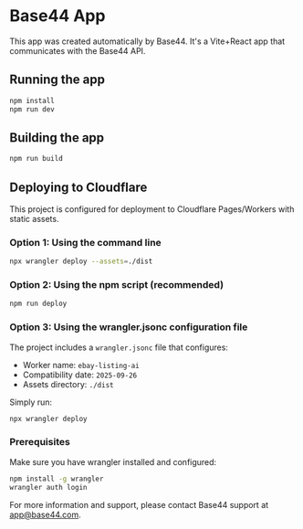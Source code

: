 # Base44 App


This app was created automatically by Base44.
It's a Vite+React app that communicates with the Base44 API.

## Running the app

```bash
npm install
npm run dev
```

## Building the app

```bash
npm run build
```

## Deploying to Cloudflare

This project is configured for deployment to Cloudflare Pages/Workers with static assets.

### Option 1: Using the command line
```bash
npx wrangler deploy --assets=./dist
```

### Option 2: Using the npm script (recommended)
```bash
npm run deploy
```

### Option 3: Using the wrangler.jsonc configuration file
The project includes a `wrangler.jsonc` file that configures:
- Worker name: `ebay-listing-ai`
- Compatibility date: `2025-09-26`
- Assets directory: `./dist`

Simply run:
```bash
npx wrangler deploy
```

### Prerequisites
Make sure you have wrangler installed and configured:
```bash
npm install -g wrangler
wrangler auth login
```

For more information and support, please contact Base44 support at app@base44.com.